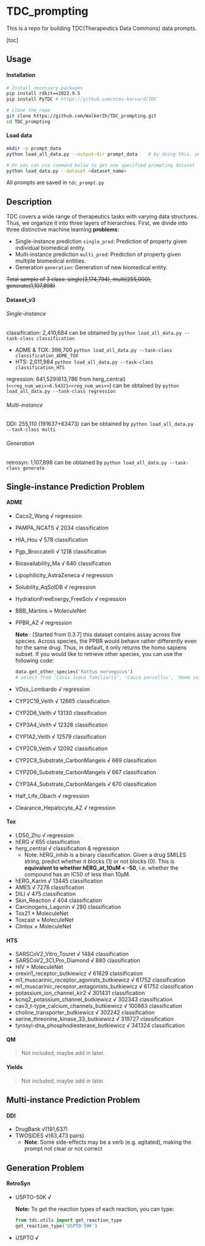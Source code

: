 # TDC_prompting

This is a repo for building TDC(Therapeutics Data Commons) data prompts.

[toc]

## Usage

#### Installation

```bash
# Install necessary packages
pip install rdkit==2022.9.5 
pip install PyTDC # https://github.com/mims-harvard/TDC

# clone the repo
git clone https://github.com/WalkerZh/TDC_prompting.git
cd TDC_prompting
```

#### Load data

```bash
mkdir -p prompt_data
python load_all_data.py	--output-dir prompt_data	# by doing this, you can get a complete prompting data in folder prompt_data

# Or you can use command below to get one specified prompting dataset
python load_data.py --dataset <dataset_name>
```

All prompts are saved in `tdc_prompt.py`

## Description

TDC covers a wide range of therapeutics tasks with varying data structures. Thus, we organize it into three layers of hierarchies. First, we divide into three distinctive machine learning **problems**:

- Single-instance prediction `single_pred`: Prediction of property given individual biomedical entity.
- Multi-instance prediction `multi_pred`: Prediction of property given multiple biomedical entities.
- Generation `generation`: Generation of new biomedical entity.

~~Total sample of 3 class: single(3,174,794), multi(255,000), generate(1,107,898)~~

#### Dataset_v3

###### Single-instance

classification: 2,410,684 can be obtained by `python load_all_data.py --task-class classification`

* ADME & TOX: 398,700 `python load_all_data.py --task-class classification_ADME_TOX`
* HTS: 2,011,984 ``python load_all_data.py --task-class classification_HTS``

regression: 641,529(613,786 from herg_central) (`<<reg_num_wei>>6.54321<<reg_num_wei>>`) can be obtained by `python load_all_data.py --task-class regression`

###### Multi-instance 

DDI: 255,110 (191637+63473) can be obtained by `python load_all_data.py --task-class multi`

###### Generation

retrosyn: 1,107,898 can be obtained by `python load_all_data.py --task-class generate`

## Single-instance Prediction Problem

#### ADME

- Caco2_Wang √ regression
- PAMPA_NCATS √ 2034 classification
- HIA_Hou √ 578 classification
- Pgp_Broccatelli √ 1218 classification
- Bioavailability_Ma √ 640 classification
- Lipophilicity_AstraZeneca √ regression
- Solubility_AqSolDB √ regression
- HydrationFreeEnergy_FreeSolv √ regression
- BBB_Martins × MoleculeNet
- PPBR_AZ √ regression

  **Note** : [Started from 0.3.7] this dataset contains assay across five species. Across species, the PPBR would behave rather differently even for the same drug. Thus, in default, it only returns the homo sapiens subset. If you would like to retrieve other species, you can use the following code:

  ```python
  data.get_other_species('Rattus norvegicus')
  # select from 'Canis lupus familiaris', 'Cavia porcellus', 'Homo sapiens', 'Mus musculus', 'Rattus norvegicus', 'all'
  ```
- VDss_Lombardo √ regression
- CYP2C19_Veith √ 12665 classification
- CYP2D6_Veith √ 13130 classification
- CYP3A4_Veith √ 12328 classification
- CYP1A2_Veith √ 12579 classification
- CYP2C9_Veith √ 12092 classification
- CYP2C9_Substrate_CarbonMangels √ 669 classification
- CYP2D6_Substrate_CarbonMangels √ 667 classification
- CYP3A4_Substrate_CarbonMangels √ 670 classification
- Half_Life_Obach √ regression
- Clearance_Hepatocyte_AZ √ regression

#### Tox

- LD50_Zhu √ regression
- hERG √ 655 classification
- herg_central √ classification & regression
  - Note:  hERG_inhib is a binary classification. Given a drug SMILES string, predict whether it blocks (1) or not blocks (0). This is **equivalent to whether hERG_at_10uM < -50**, i.e. whether the compound has an IC50 of less than 10µM.
- hERG_Karim √ 13445 classification
- AMES √ 7278 classification
- DILI √ 475 classification
- Skin_Reaction √ 404 classification
- Carcinogens_Lagunin √ 280 classification
- Tox21 × MoleculeNet
- Toxcast × MoleculeNet
- Clintox × MoleculeNet

#### HTS

- SARSCoV2_Vitro_Touret √ 1484 classification
- SARSCoV2_3CLPro_Diamond √ 880 classification
- HIV × MoleculeNet
- orexin1_receptor_butkiewicz √ 61829 classification
- m1_muscarinic_receptor_agonists_butkiewicz √ 61752 classification
- m1_muscarinic_receptor_antagonists_butkiewicz √ 61752 classification
- potassium_ion_channel_kir2 √ 301431 classification
- kcnq2_potassium_channel_butkiewicz √ 302343 classification
- cav3_t-type_calcium_channels_butkiewicz √ 100863 classification
- choline_transporter_butkiewicz √ 302242 classification
- serine_threonine_kinase_33_butkiewicz √ 319727 classification
- tyrosyl-dna_phosphodiesterase_butkiewicz √ 341324 classification

#### QM

> Not included, maybe add in later.

#### Yields

> Not included, maybe add in later.

## Multi-instance Prediction Problem

#### DDI

- DrugBank √(191,637)
- TWOSIDES √(63,473 pairs)
  - **Note**: Some side-effects may be a verb (e.g. agitated), making the prompt not clear or not correct

## Generation Problem

#### RetroSyn

- USPTO-50K √

  **Note:** To get the reaction types of each reaction, you can type:

  ```python
  from tdc.utils import get_reaction_type
  get_reaction_type('USPTO-50K')
  ```
- USPTO √
